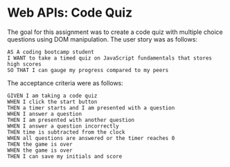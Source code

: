 # Web APIs: Code Quiz

The goal for this assignment was to create a code quiz with multiple choice questions using DOM manipulation. The user story was as follows:

```
AS A coding bootcamp student
I WANT to take a timed quiz on JavaScript fundamentals that stores high scores
SO THAT I can gauge my progress compared to my peers
```

The acceptance criteria were as follows: 

```
GIVEN I am taking a code quiz
WHEN I click the start button
THEN a timer starts and I am presented with a question
WHEN I answer a question
THEN I am presented with another question
WHEN I answer a question incorrectly
THEN time is subtracted from the clock
WHEN all questions are answered or the timer reaches 0
THEN the game is over
WHEN the game is over
THEN I can save my initials and score
```